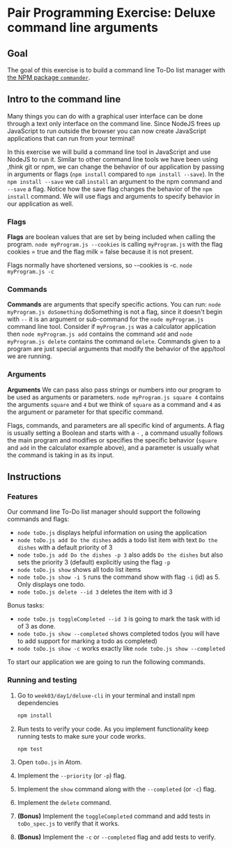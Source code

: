# Pair Programming Exercise: Deluxe command line arguments

## Goal

The goal of this exercise is to build a command line To-Do list manager
with [the NPM package `commander`](https://www.npmjs.com/package/commander).

## Intro to the command line

Many things you can do with a graphical user interface can be done through a text only interface on the command line. Since NodeJS frees up JavaScript to run outside the browser you can now create JavaScript applications that can run from your terminal!

In this exercise we will build a command line tool in JavaScript and use NodeJS to run it. Similar to other command line tools we have been using ,think git or npm, we can change the behavior of our application by passing in arguments or flags (`npm install` compared to `npm install --save`). In the `npm install --save` we call `install` an argument to the npm command and `--save` a flag. Notice how the save flag changes the behavior of the `npm install` command. We will use flags and arguments to specify behavior in our application as well.


### Flags

**Flags** are boolean values that are set by being included when calling the program.
`node myProgram.js --cookies` is calling `myProgram.js` with the flag cookies
= true and the flag milk = false because it is not present.

Flags normally have shortened versions, so --cookies is -c.
`node myProgram.js -c`

### Commands

**Commands** are arguments that specify specific actions. You can run:
`node myProgram.js doSomething` doSomething is not a flag, since it doesn't begin with `--`
it is an argument or sub-command for the `node myProgram.js` command line tool. Consider if `myProgram.js` was a calculator application then `node myProgram.js add` contains the command `add` and `node myProgram.js delete` contains the command `delete`. Commands given to a program are just special arguments that modify the behavior of the app/tool we are running.

### Arguments

**Arguments** We can pass also pass strings or numbers into our program to be used as arguments or parameters.
`node myProgram.js square 4` contains the arguments `square` and `4` but we think of `square` as a command and `4` as the argument or parameter for that specific command.

Flags, commands, and parameters are all specific kind of arguments. A flag is usually setting a Boolean and starts with a `-` , a command usually follows the main program and modifies or specifies the specific behavior (`square` and `add` in the calculator example above), and a parameter is usually what the command is taking in as its input.

## Instructions

### Features

Our command line To-Do list manager should support the following commands and
flags:

- `node toDo.js` displays helpful information on using the application
- `node toDo.js add Do the dishes` adds a todo list item with text `Do the dishes` with a default priority of 3
- `node toDo.js add Do the dishes -p 3`  also adds `Do the dishes` but also sets the priority 3 (default) explicitly using the flag `-p`
- `node toDo.js show` shows all todo list items
- `node toDo.js show -i 5` runs the command show with flag `-i` (id) as 5. Only displays one todo.
- `node toDo.js delete --id 3` deletes the item with id 3

Bonus tasks:

- `node toDo.js toggleCompleted --id 3` is going to mark the task with id of 3 as done.
- `node toDo.js show --completed` shows completed todos (you will have to add support for marking a todo as completed)
- `node toDo.js show -c` works exactly like `node toDo.js show --completed`

To start our application we are going to run the following commands.

### Running and testing

1. Go to `week03/day1/deluxe-cli` in your terminal and install npm dependencies

    ```bash
    npm install
    ```

1. Run tests to verify your code. As you implement functionality keep running
tests to make sure your code works.

    ```bash
    npm test
    ```

1. Open `toDo.js` in Atom.
1. Implement the `--priority` (or `-p`) flag.
1. Implement the `show` command along with the `--completed` (or `-c`) flag.
1. Implement the `delete` command.
1. **(Bonus)** Implement the `toggleCompleted` command and add tests in
`toDo_spec.js` to verify that it works.
1. **(Bonus)** Implement the `-c` or `--completed` flag and add tests to verify.
